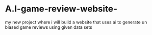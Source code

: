 # A.I-game-review-website-
my new project where i will build a website that uses ai to generate un biased game reviews using given data sets
